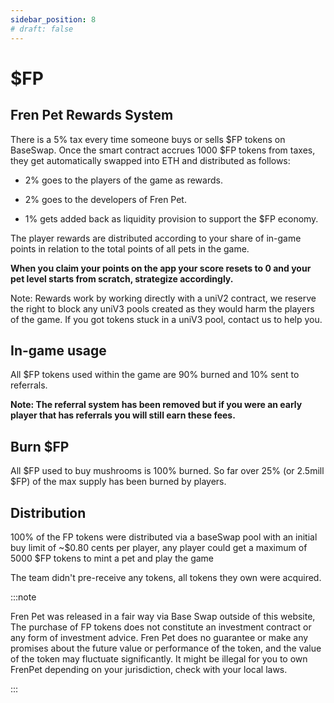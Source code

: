 ```yaml
---
sidebar_position: 8
# draft: false
---
```


# $FP

## Fren Pet Rewards System

There is a 5% tax every time someone buys or sells $FP tokens on BaseSwap. Once the smart contract accrues 1000 $FP tokens from taxes, they get automatically swapped into ETH and distributed as follows:

-   2% goes to the players of the game as rewards.
    

-   2% goes to the developers of Fren Pet.
    

-   1% gets added back as liquidity provision to support the $FP economy.
    

The player rewards are distributed according to your share of in-game points in relation to the total points of all pets in the game.

**When you claim your points on the app your score resets to 0 and your pet level starts from scratch, strategize accordingly.**

Note: Rewards work by working directly with a uniV2 contract, we reserve the right to block any uniV3 pools created as they would harm the players of the game. If you got tokens stuck in a uniV3 pool, contact us to help you.

## In-game usage

All $FP tokens used within the game are 90% burned and 10% sent to referrals.

**Note: The referral system has been removed but if you were an early player that has referrals you will still earn these fees.**

## Burn $FP

All $FP used to buy mushrooms is 100% burned. So far over 25% (or 2.5mill $FP) of the max supply has been burned by players.

## Distribution

100% of the FP tokens were distributed via a baseSwap pool with an initial buy limit of ~$0.80 cents per player, any player could get a maximum of 5000 $FP tokens to mint a pet and play the game

The team didn't pre-receive any tokens, all tokens they own were acquired.

:::note

Fren Pet was released in a fair way via Base Swap outside of this website, The purchase of FP tokens does not constitute an investment contract or any form of investment advice. Fren Pet does no guarantee or make any promises about the future value or performance of the token, and the value of the token may fluctuate significantly. It might be illegal for you to own FrenPet depending on your jurisdiction, check with your local laws.

:::

